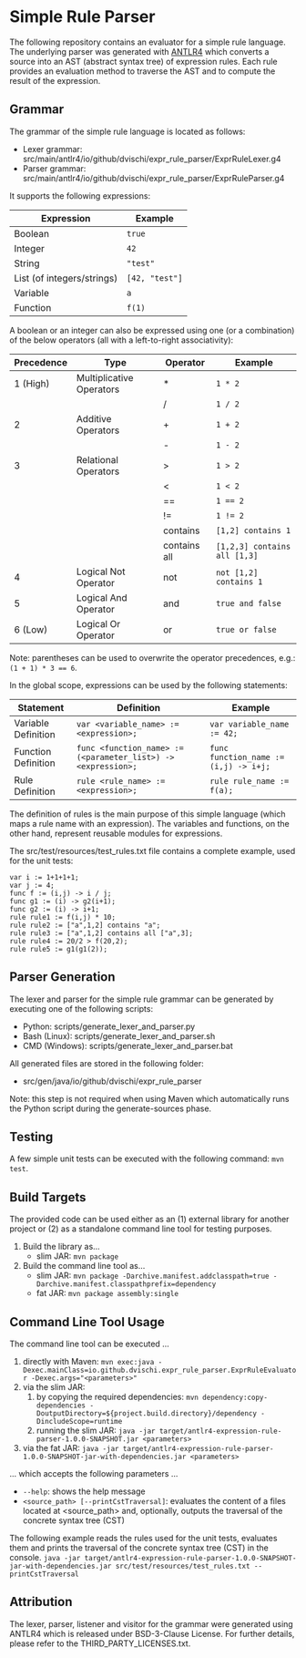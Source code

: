 # Simple Rule Parser

The following repository contains an evaluator for a simple rule language. The underlying parser was generated with [ANTLR4](https://www.antlr.org/)
which converts a source into an AST (abstract syntax tree) of expression rules. Each rule provides an evaluation
method to traverse the AST and to compute the result of the expression.

## Grammar

The grammar of the simple rule language is located as follows:
- Lexer grammar: src/main/antlr4/io/github/dvischi/expr_rule_parser/ExprRuleLexer.g4
- Parser grammar: src/main/antlr4/io/github/dvischi/expr_rule_parser/ExprRuleParser.g4

It supports the following expressions:

| Expression                   | Example        |
| ---------------------------- | -------------- |
| Boolean                      | `true`         |
| Integer                      | `42`           |
| String                       | `"test"`       |
| List (of integers/strings)   | `[42, "test"]` |
| Variable                     | `a`            |
| Function                     | `f(1)`         |

A boolean or an integer can also be expressed using one (or a combination) of the below operators (all with a left-to-right associativity):

| Precedence  | Type                      | Operator     | Example                      |
| ----------- | ------------------------- | ------------ | ---------------------------- |
| 1 (High)    | Multiplicative Operators  | *            | `1 * 2`                      |
|             |                           | /            | `1 / 2`                      |
| 2           | Additive Operators        | +            | `1 + 2`                      |
|             |                           | -            | `1 - 2`                      |
| 3           | Relational Operators      | >            | `1 > 2`                      |
|             |                           | <            | `1 < 2`                      |
|             |                           | ==           | `1 == 2`                     |
|             |                           | !=           | `1 != 2`                     |
|             |                           | contains     | `[1,2] contains 1`           |
|             |                           | contains all | `[1,2,3] contains all [1,3]` |
| 4           | Logical Not Operator      | not          | `not [1,2] contains 1`       |
| 5           | Logical And Operator      | and          | `true and false`             |
| 6 (Low)     | Logical Or Operator       | or           | `true or false`              |

Note: parentheses can be used to overwrite the operator precedences, e.g.: `(1 + 1) * 3 == 6`.

In the global scope, expressions can be used by the following statements:

| Statement           | Definition                                                    | Example                               |
| ------------------- | ------------------------------------------------------------- | ------------------------------------- |
| Variable Definition | `var <variable_name> := <expression>;`                        | `var variable_name := 42;`            |
| Function Definition | `func <function_name> := (<parameter_list>) -> <expression>;` | `func function_name := (i,j) -> i+j;` |
| Rule Definition     | `rule <rule_name> := <expression>;`                           | `rule rule_name := f(a);`             |

The definition of rules is the main purpose of this simple language (which maps a rule name with an expression).
The variables and functions, on the other hand, represent reusable modules for expressions.

The src/test/resources/test_rules.txt file contains a complete example, used for the unit tests:

```
var i := 1+1+1+1;
var j := 4;
func f := (i,j) -> i / j;
func g1 := (i) -> g2(i+1);
func g2 := (i) -> i+1;
rule rule1 := f(i,j) * 10;
rule rule2 := ["a",1,2] contains "a";
rule rule3 := ["a",1,2] contains all ["a",3];
rule rule4 := 20/2 > f(20,2);
rule rule5 := g1(g1(2));
```

## Parser Generation

The lexer and parser for the simple rule grammar can be generated by executing one of the following scripts:
- Python:        scripts/generate_lexer_and_parser.py
- Bash (Linux):  scripts/generate_lexer_and_parser.sh
- CMD (Windows): scripts/generate_lexer_and_parser.bat

All generated files are stored in the following folder:
- src/gen/java/io/github/dvischi/expr_rule_parser

Note: this step is not required when using Maven which automatically runs the Python script during the generate-sources phase.

## Testing

A few simple unit tests can be executed with the following command: `mvn test`.

## Build Targets

The provided code can be used either as an (1) external library for another project or (2) as a standalone command line tool for testing purposes.

1. Build the library as...
    * slim JAR: `mvn package`
2. Build the command line tool as...
    * slim JAR: `mvn package -Darchive.manifest.addclasspath=true -Darchive.manifest.classpathprefix=dependency`
    * fat JAR: `mvn package assembly:single`

## Command Line Tool Usage

The command line tool can be executed ...

1. directly with Maven: `mvn exec:java -Dexec.mainClass=io.github.dvischi.expr_rule_parser.ExprRuleEvaluator -Dexec.args="<parameters>"`
2. via the slim JAR:
    1. by copying the required dependencies: `mvn dependency:copy-dependencies -DoutputDirectory=${project.build.directory}/dependency -DincludeScope=runtime`
    2. running the slim JAR: `java -jar target/antlr4-expression-rule-parser-1.0.0-SNAPSHOT.jar <parameters>`
3. via the fat JAR: `java -jar target/antlr4-expression-rule-parser-1.0.0-SNAPSHOT-jar-with-dependencies.jar <parameters>`

... which accepts the following parameters ...

- `--help`: shows the help message
- `<source_path> [--printCstTraversal]`: evaluates the content of a files located at <source_path> and, optionally, outputs the traversal of the concrete syntax tree (CST)

The following example reads the rules used for the unit tests, evaluates them and prints the traversal of the concrete syntax tree (CST) in the console.
`java -jar target/antlr4-expression-rule-parser-1.0.0-SNAPSHOT-jar-with-dependencies.jar src/test/resources/test_rules.txt --printCstTraversal`

## Attribution

The lexer, parser, listener and visitor for the grammar were generated using ANTLR4 which is released under BSD-3-Clause License.
For further details, please refer to the THIRD_PARTY_LICENSES.txt.
